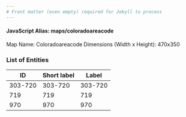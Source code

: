 ```yaml
---
# Front matter (even empty) required for Jekyll to process
---
```


#### JavaScript Alias: maps/coloradoareacode

Map Name: Coloradoareacode
Dimensions (Width x Height): 470x350





### List of Entities

ID | Short label | Label
---|---|---|
303-720|303-720|303-720
719|719|719
970|970|970

